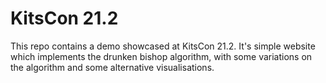 # KitsCon 21.2

This repo contains a demo showcased at KitsCon 21.2. It's simple website which implements the drunken bishop algorithm, with some variations on the algorithm and some alternative visualisations.